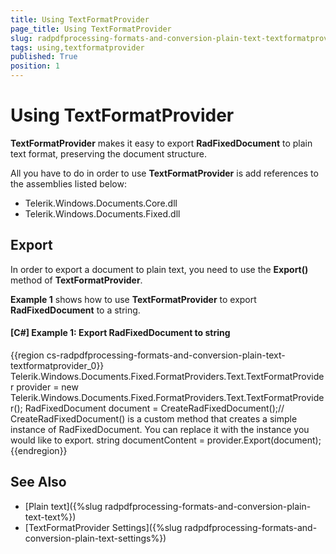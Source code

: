 ```yaml
---
title: Using TextFormatProvider
page_title: Using TextFormatProvider
slug: radpdfprocessing-formats-and-conversion-plain-text-textformatprovider
tags: using,textformatprovider
published: True
position: 1
---
```


# Using TextFormatProvider


__TextFormatProvider__ makes it easy to export __RadFixedDocument__ to plain text format, preserving the document structure.

All you have to do in order to use __TextFormatProvider__ is add references to the assemblies listed below:
      

* Telerik.Windows.Documents.Core.dll
* Telerik.Windows.Documents.Fixed.dll


## Export

In order to export a document to plain text, you need to use the __Export()__ method of __TextFormatProvider__.
        

__Example 1__ shows how to use __TextFormatProvider__ to export __RadFixedDocument__ to a string.
        

#### __[C#] Example 1: Export RadFixedDocument to string__

{{region cs-radpdfprocessing-formats-and-conversion-plain-text-textformatprovider_0}}
	Telerik.Windows.Documents.Fixed.FormatProviders.Text.TextFormatProvider provider = new Telerik.Windows.Documents.Fixed.FormatProviders.Text.TextFormatProvider();
	RadFixedDocument document = CreateRadFixedDocument();// CreateRadFixedDocument() is a custom method that creates a simple instance of RadFixedDocument. You can replace it with the instance you would like to export. 
	string documentContent = provider.Export(document);
{{endregion}}


## See Also

* [Plain text]({%slug radpdfprocessing-formats-and-conversion-plain-text-text%})
* [TextFormatProvider Settings]({%slug radpdfprocessing-formats-and-conversion-plain-text-settings%})
